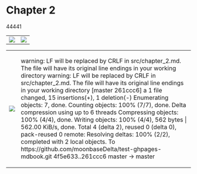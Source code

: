 # Chapter 2
44441

<table xmlns="http://www.w3.org/1999/html">
	<tr >
	    <td><img src="https://resize.indiatvnews.com/en/resize/newbucket/730_-/2020/04/eu2zm8ixqaaa09p-1586145604.jpg"></td> 
        <td><img src="https://www.campbells.com/wp-content/uploads/2020/06/Condensed-Can-Wordmark-926x1024.png"></td>
	</tr>
</table>

<table xmlns="http://www.w3.org/1999/html">
	<tr >
	    <td><img src="https://www.campbells.com/wp-content/uploads/2020/06/Condensed-Can-Wordmark-926x1024.png"></td> 
        <td>
			<p>warning: LF will be replaced by CRLF in src/chapter_2.md.
The file will have its original line endings in your working directory
warning: LF will be replaced by CRLF in src/chapter_2.md.
The file will have its original line endings in your working directory
[master 261ccc6] a
 1 file changed, 15 insertions(+), 1 deletion(-)
Enumerating objects: 7, done.
Counting objects: 100% (7/7), done.
Delta compression using up to 6 threads
Compressing objects: 100% (4/4), done.
Writing objects: 100% (4/4), 562 bytes | 562.00 KiB/s, done.
Total 4 (delta 2), reused 0 (delta 0), pack-reused 0
remote: Resolving deltas: 100% (2/2), completed with 2 local objects.
To https://github.com/moonbaseDelta/test-ghpages-mdbook.git
   4f5e633..261ccc6  master -> master
			</p>
		</td>
	</tr>
</table>
